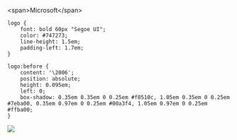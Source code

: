 <!--
id: 32794927102
link: http://blog.hengkiardo.com/post/32794927102/new-microsoft-logo-in-pure-css
slug: new-microsoft-logo-in-pure-css
date: Wed Oct 03 2012 14:54:00 GMT+0700 (WIT)
publish: 2012-10-03
tags: css3, Css, microsoft
title: New Microsoft Logo in Pure CSS
-->


\<span\>Microsoft\</span\>

    logo {
        font: bold 60px "Segoe UI";
        color: #747273;
        line-height: 1.5em;
        padding-left: 1.7em;
    }

    logo:before {
        content: '\2006';
        position: absolute;
        height: 0.095em;
        left: 0;
        box-shadow: 0.35em 0.35em 0 0.25em #f8510c, 1.05em 0.35em 0 0.25em #7eba00, 0.35em 0.97em 0 0.25em #00a3f4, 1.05em 0.97em 0 0.25em #ffba00;     
    }

[![](http://e.winandmac.com/wp-content/uploads/2012/08/microsoft-new-logo-2012-aug.jpg)](http://blog.hengkiardo.com/post/32794927102/new-microsoft-logo-in-pure-css)

